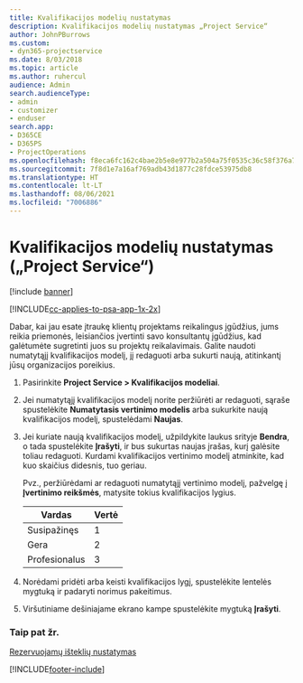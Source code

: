 ```yaml
---
title: Kvalifikacijos modelių nustatymas
description: Kvalifikacijos modelių nustatymas „Project Service“
author: JohnPBurrows
ms.custom:
- dyn365-projectservice
ms.date: 8/03/2018
ms.topic: article
ms.author: ruhercul
audience: Admin
search.audienceType:
- admin
- customizer
- enduser
search.app:
- D365CE
- D365PS
- ProjectOperations
ms.openlocfilehash: f8eca6fc162c4bae2b5e8e977b2a504a75f0535c36c58f376a7948e619f15fa2
ms.sourcegitcommit: 7f8d1e7a16af769adb43d1877c28fdce53975db8
ms.translationtype: HT
ms.contentlocale: lt-LT
ms.lasthandoff: 08/06/2021
ms.locfileid: "7006886"
---
```

# <a name="set-up-proficiency-models-project-service"></a>Kvalifikacijos modelių nustatymas („Project Service“)

[!include [banner](../includes/psa-now-project-operations.md)]

[!INCLUDE[cc-applies-to-psa-app-1x-2x](../includes/cc-applies-to-psa-app-1x-2x.md)]

Dabar, kai jau esate įtraukę klientų projektams reikalingus įgūdžius, jums reikia priemonės, leisiančios įvertinti savo konsultantų įgūdžius, kad galėtumėte sugretinti juos su projektų reikalavimais. Galite naudoti numatytąjį kvalifikacijos modelį, jį redaguoti arba sukurti naują, atitinkantį jūsų organizacijos poreikius.  
  
1.  Pasirinkite **Project Service > Kvalifikacijos modeliai**.  
  
2.  Jei numatytąjį kvalifikacijos modelį norite peržiūrėti ar redaguoti, sąraše spustelėkite **Numatytasis vertinimo modelis** arba sukurkite naują kvalifikacijos modelį, spustelėdami **Naujas**.  
  
3.  Jei kuriate naują kvalifikacijos modelį, užpildykite laukus srityje **Bendra**, o tada spustelėkite **Įrašyti**, ir bus sukurtas naujas įrašas, kurį galėsite toliau redaguoti. Kurdami kvalifikacijos vertinimo modelį atminkite, kad kuo skaičius didesnis, tuo geriau.  
  
     Pvz., peržiūrėdami ar redaguoti numatytąjį vertinimo modelį, pažvelgę į **Įvertinimo reikšmės**, matysite tokius kvalifikacijos lygius.  
  
    |Vardas|Vertė|  
    |----------|-----------|  
    |Susipažinęs|1|  
    |Gera|2|  
    |Profesionalus|3|  
  
4.  Norėdami pridėti arba keisti kvalifikacijos lygį, spustelėkite lentelės mygtuką ir padaryti norimus pakeitimus.  
  
5.  Viršutiniame dešiniajame ekrano kampe spustelėkite mygtuką **Įrašyti**.  
  
### <a name="see-also"></a>Taip pat žr.  
 [Rezervuojamų išteklių nustatymas](../psa/set-up-resources.md)


[!INCLUDE[footer-include](../includes/footer-banner.md)]
